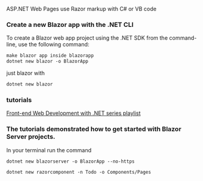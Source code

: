 ASP.NET Web Pages use Razor markup with C# or VB code

### Create a new Blazor app with the .NET CLI

To create a Blazor web app project using the .NET SDK from the command-line, use the following command:

```md
make blazor app inside blazorapp
dotnet new blazor -o BlazorApp
```
just blazor with 
```md
dotnet new blazor 
```
### tutorials
[Front-end Web Development with .NET series playlist](https://www.youtube.com/watch?v=llDc88XE--Q&list=PLdo4fOcmZ0oXNZX1Q8rB-5xgTSKR8qA5k&index=1)


### The tutorials demonstrated how to get started with Blazor Server projects.

In your terminal run the command

```md
dotnet new blazorserver -o BlazorApp --no-https
```

```md
dotnet new razorcomponent -n Todo -o Components/Pages
```